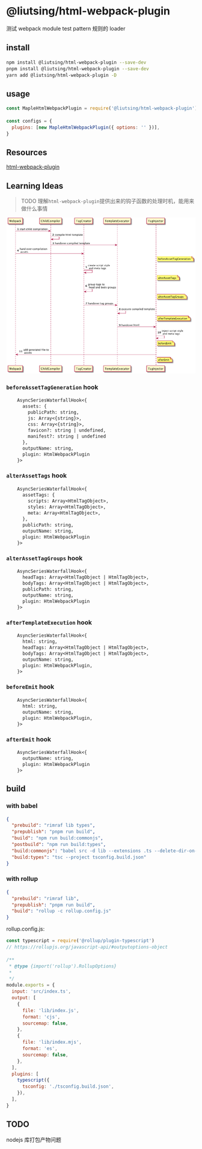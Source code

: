 # @liutsing/html-webpack-plugin

测试 webpack module test pattern 规则的 loader

## install

```sh
npm install @liutsing/html-webpack-plugin --save-dev
pnpm install @liutsing/html-webpack-plugin --save-dev
yarn add @liutsing/html-webpack-plugin -D
```

## usage

```js
const MapleHtmlWebpackPlugin = require('@liutsing/html-webpack-plugin')

const configs = {
  plugins: [new MapleHtmlWebpackPlugin({ options: '' })],
}
```

## Resources

[html-webpack-plugin](https://github.com/jantimon/html-webpack-plugin)

## Learning Ideas

> TODO 理解`html-webpack-plugin`提供出来的钩子函数的处理时机，能用来做什么事情

![html-webpack-plugin flow时序图](./flow.png)

### `beforeAssetTagGeneration` hook

```
    AsyncSeriesWaterfallHook<{
      assets: {
        publicPath: string,
        js: Array<{string}>,
        css: Array<{string}>,
        favicon?: string | undefined,
        manifest?: string | undefined
      },
      outputName: string,
      plugin: HtmlWebpackPlugin
    }>
```

### `alterAssetTags` hook

```
    AsyncSeriesWaterfallHook<{
      assetTags: {
        scripts: Array<HtmlTagObject>,
        styles: Array<HtmlTagObject>,
        meta: Array<HtmlTagObject>,
      },
      publicPath: string,
      outputName: string,
      plugin: HtmlWebpackPlugin
    }>
```

### `alterAssetTagGroups` hook

```
    AsyncSeriesWaterfallHook<{
      headTags: Array<HtmlTagObject | HtmlTagObject>,
      bodyTags: Array<HtmlTagObject | HtmlTagObject>,
      publicPath: string,
      outputName: string,
      plugin: HtmlWebpackPlugin
    }>
```

### `afterTemplateExecution` hook

```
    AsyncSeriesWaterfallHook<{
      html: string,
      headTags: Array<HtmlTagObject | HtmlTagObject>,
      bodyTags: Array<HtmlTagObject | HtmlTagObject>,
      outputName: string,
      plugin: HtmlWebpackPlugin,
    }>
```

### `beforeEmit` hook

```
    AsyncSeriesWaterfallHook<{
      html: string,
      outputName: string,
      plugin: HtmlWebpackPlugin,
    }>
```

### `afterEmit` hook

```
    AsyncSeriesWaterfallHook<{
      outputName: string,
      plugin: HtmlWebpackPlugin
    }>
```

## build

### with babel

```json
{
  "prebuild": "rimraf lib types",
  "prepublish": "pnpm run build",
  "build": "npm run build:commonjs",
  "postbuild": "npm run build:types",
  "build:commonjs": "babel src -d lib --extensions .ts --delete-dir-on-start",
  "build:types": "tsc --project tsconfig.build.json"
}
```

### with rollup

```json
{
  "prebuild": "rimraf lib",
  "prepublish": "pnpm run build",
  "build": "rollup -c rollup.config.js"
}
```

rollup.config.js:

```js
const typescript = require('@rollup/plugin-typescript')
// https://rollupjs.org/javascript-api/#outputoptions-object

/**
 * @type {import('rollup').RollupOptions}
 *
 */
module.exports = {
  input: 'src/index.ts',
  output: [
    {
      file: 'lib/index.js',
      format: 'cjs',
      sourcemap: false,
    },
    {
      file: 'lib/index.mjs',
      format: 'es',
      sourcemap: false,
    },
  ],
  plugins: [
    typescript({
      tsconfig: './tsconfig.build.json',
    }),
  ],
}
```

## TODO

nodejs 库打包产物问题
